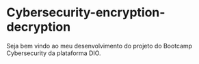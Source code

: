# Cybersecurity-encryption-decryption
Seja bem vindo ao meu desenvolvimento do projeto do Bootcamp Cybersecurity da plataforma DIO.
